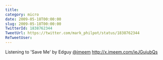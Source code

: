 ```yaml
---
title: 
category: micro
date: 2009-05-18T00:00:00
slug: 2009-05-18T00:00:00
TwitterId: 1838762344
TweetUrl: https://twitter.com/mark_philpot/status/1838762344
ReTweetUser: 
---
```


Listening to 'Save Me' by Edguy [@imeem](https://twitter.com/imeem) http://x.imeem.com/ieJGujubQs